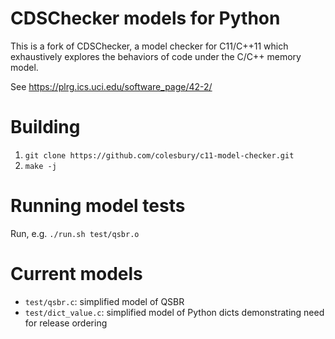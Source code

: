 CDSChecker models for Python
============================

This is a fork of CDSChecker, a model checker for C11/C++11 which
exhaustively explores the behaviors of code under the C/C++ memory model.

See https://plrg.ics.uci.edu/software_page/42-2/

Building
========

1. `git clone https://github.com/colesbury/c11-model-checker.git`
2. `make -j`

Running model tests
===================

Run, e.g. `./run.sh test/qsbr.o`

Current models
==============

- `test/qsbr.c`: simplified model of QSBR
- `test/dict_value.c`: simplified model of Python dicts demonstrating need for release ordering
